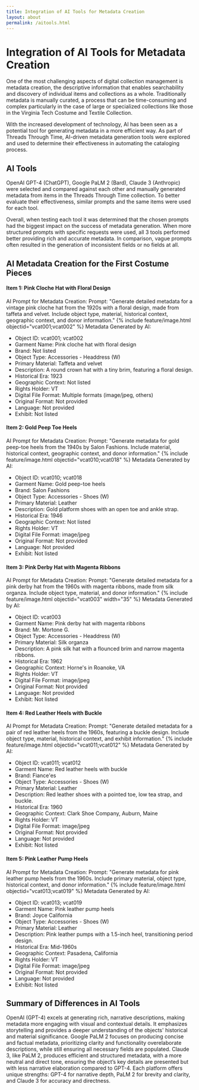 ```yaml
---
title: Integration of AI Tools for Metadata Creation
layout: about
permalink: /aitools.html
---
```

# Integration of AI Tools for Metadata Creation
One of the most challenging aspects of digital collection management is metadata creation, the descriptive information that enables searchability and discovery of individual items and collections as a whole. Traditionally metadata is manually curated, a process that can be time-consuming and complex particularly in the case of large or specialized collections like those in the Virginia Tech Costume and Textile Collection.

With the increased development of technology, AI has been seen as a potential tool for generating metadata in a more efficient way. As part of Threads Through Time, AI-driven metadata generation tools were explored and used to determine their effectiveness in automating the cataloging process.  

## AI Tools
OpenAI GPT-4 (ChatGPT), Google PaLM 2 (Bard), Claude 3 (Anthropic) were selected and compared against each other and manually generated metadata from items in the Threads Through Time collection. To better evaluate their effectiveness, similar prompts and the same items were used for each tool.

Overall, when testing each tool it was determined that the chosen prompts had the biggest impact on the success of metadata generation. When more structured prompts with specific requests were used, all 3 tools performed better providing rich and accurate metadata. In comparison, vague prompts often resulted in the generation of inconsistent fields or no fields at all.

## AI Metadata Creation for the First Costume Pieces
#### Item 1: Pink Cloche Hat with Floral Design
AI Prompt for Metadata Creation:
Prompt: "Generate detailed metadata for a vintage pink cloche hat from the 1920s with a floral design, made from taffeta and velvet. Include object type, material, historical context, geographic context, and donor information."
{% include feature/image.html objectid="vcat001;vcat002" %}
Metadata Generated by AI:
- Object ID: vcat001; vcat002
- Garment Name: Pink cloche hat with floral design
- Brand: Not listed
- Object Type: Accessories - Headdress (W)
- Primary Material: Taffeta and velvet
- Description: A round crown hat with a tiny brim, featuring a floral design.
- Historical Era: 1923
- Geographic Context: Not listed
- Rights Holder: VT
- Digital File Format: Multiple formats (image/jpeg, others)
- Original Format: Not provided
- Language: Not provided
- Exhibit: Not listed

#### Item 2: Gold Peep Toe Heels
AI Prompt for Metadata Creation:
Prompt: "Generate metadata for gold peep-toe heels from the 1940s by Salon Fashions. Include material, historical context, geographic context, and donor information."
{% include feature/image.html objectid="vcat010;vcat018" %}
Metadata Generated by AI:
- Object ID: vcat010; vcat018
- Garment Name: Gold peep-toe heels
- Brand: Salon Fashions
- Object Type: Accessories - Shoes (W)
- Primary Material: Leather
- Description: Gold platform shoes with an open toe and ankle strap.
- Historical Era: 1946
- Geographic Context: Not listed
- Rights Holder: VT
- Digital File Format: image/jpeg
- Original Format: Not provided
- Language: Not provided
- Exhibit: Not listed

#### Item 3: Pink Derby Hat with Magenta Ribbons
AI Prompt for Metadata Creation:
Prompt: "Generate detailed metadata for a pink derby hat from the 1960s with magenta ribbons, made from silk organza. Include object type, material, and donor information."
{% include feature/image.html objectid="vcat003" width="35" %}
Metadata Generated by AI:
- Object ID: vcat003
- Garment Name: Pink derby hat with magenta ribbons
- Brand: Mr. Mortone G.
- Object Type: Accessories - Headdress (W)
- Primary Material: Silk organza
- Description: A pink silk hat with a flounced brim and narrow magenta ribbons.
- Historical Era: 1962
- Geographic Context: Horne's in Roanoke, VA
- Rights Holder: VT
- Digital File Format: image/jpeg
- Original Format: Not provided
- Language: Not provided
- Exhibit: Not listed

#### Item 4: Red Leather Heels with Buckle
AI Prompt for Metadata Creation:
Prompt: "Generate detailed metadata for a pair of red leather heels from the 1960s, featuring a buckle design. Include object type, material, historical context, and exhibit information."
{% include feature/image.html objectid="vcat011;vcat012" %}
Metadata Generated by AI:
- Object ID: vcat011; vcat012
- Garment Name: Red leather heels with buckle
- Brand: Fiance'es
- Object Type: Accessories - Shoes (W)
- Primary Material: Leather
- Description: Red leather shoes with a pointed toe, low tea strap, and buckle.
- Historical Era: 1960
- Geographic Context: Clark Shoe Company, Auburn, Maine
- Rights Holder: VT
- Digital File Format: image/jpeg
- Original Format: Not provided
- Language: Not provided
- Exhibit: Not listed

#### Item 5: Pink Leather Pump Heels
AI Prompt for Metadata Creation:
Prompt: "Generate metadata for pink leather pump heels from the 1960s. Include primary material, object type, historical context, and donor information."
{% include feature/image.html objectid="vcat013;vcat019" %}
Metadata Generated by AI:
- Object ID: vcat013; vcat019
- Garment Name: Pink leather pump heels
- Brand: Joyce California
- Object Type: Accessories - Shoes (W)
- Primary Material: Leather
- Description: Pink leather pumps with a 1.5-inch heel, transitioning period design.
- Historical Era: Mid-1960s
- Geographic Context: Pasadena, California
- Rights Holder: VT
- Digital File Format: image/jpeg
- Original Format: Not provided
- Language: Not provided
- Exhibit: Not listed

## Summary of Differences in AI Tools
OpenAI (GPT-4) excels at generating rich, narrative descriptions, making metadata more engaging with visual and contextual details. It emphasizes storytelling and provides a deeper understanding of the objects' historical and material significance. Google PaLM 2 focuses on producing concise and factual metadata, prioritizing clarity and functionality overelaborate descriptions, while still ensuring all necessary fields are populated. Claude 3, like PaLM 2, produces efficient and structured metadata, with a more neutral and direct tone, ensuring the object’s key details are presented but with less narrative elaboration compared to GPT-4. Each platform offers unique strengths: GPT-4 for narrative depth, PaLM 2 for brevity and clarity, and Claude 3 for accuracy and directness.
